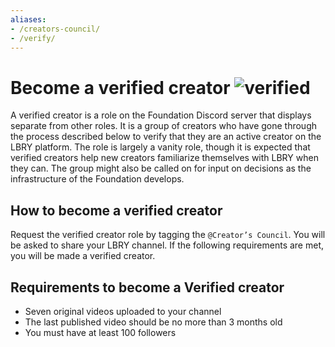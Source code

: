 ```yaml
---
aliases:
- /creators-council/
- /verify/
---
```


# Become a verified creator ![verified](/verified.webp)

A verified creator is a role on the Foundation Discord server that displays separate from other roles. It is a group of creators who have gone through the process described below to verify that they are an active creator on the LBRY platform. The role is largely a vanity role, though it is expected that verified creators help new creators familiarize themselves with LBRY when they can. The group might also be called on for input on decisions as the infrastructure of the Foundation develops.

## How to become a verified creator

Request the verified creator role by tagging the `@Creator’s Council`.
You will be asked to share your LBRY channel.
If the following requirements are met, you will be made a verified creator.

## Requirements to become a Verified creator

- Seven original videos uploaded to your channel
- The last published video should be no more than 3 months old
- You must have at least 100 followers
